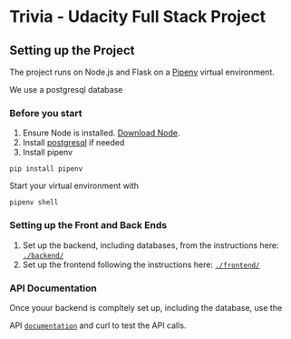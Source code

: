 # Trivia - Udacity Full Stack Project


## Setting up the Project

The project runs on Node.js and Flask on a [Pipenv](https://docs.pipenv.org/) virtual environment.

We use a postgresql database

### Before you start


1. Ensure Node is installed. [Download Node](https://nodejs.org/en/download/).
2. Install [postgresql](https://www.postgresql.org/download/) if needed
3. Install pipenv 

```console
pip install pipenv
```

Start your virtual environment with 

```console
pipenv shell
```

### Setting up the Front and Back Ends

1. Set up the backend, including databases, from the instructions here: [`./backend/`](./backend/README.md)
2. Set up the frontend following the instructions here: [`./frontend/`](./frontend/README.md)

### API Documentation
Once youur backend is compltely set up, including the database, use the 

API [`documentation`](./backend/Documentation.md) and curl to test the API calls.
 

